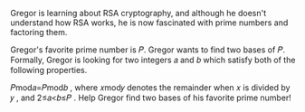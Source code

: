 Gregor is learning about RSA cryptography, and although he doesn't understand how RSA works, he is now fascinated with prime numbers and factoring them.

Gregor's favorite prime number is 𝑃. Gregor wants to find two bases of 𝑃. Formally, Gregor is looking for two integers 𝑎 and 𝑏 which satisfy both of the following properties.

𝑃mod𝑎=𝑃mod𝑏
, where 𝑥mod𝑦
 denotes the remainder when 𝑥
 is divided by 𝑦
, and
2≤𝑎<𝑏≤𝑃
.
Help Gregor find two bases of his favorite prime number!